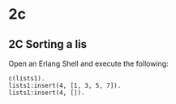 # 2c

## 2C Sorting a lis

Open an Erlang Shell and execute the following:

```shell
c(lists1).
lists1:insert(4, [1, 3, 5, 7]).
lists1:insert(4, []).
```
